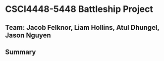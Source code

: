 # CSCI4448-5448 Battleship Project

## Team: Jacob Felknor, Liam Hollins, Atul Dhungel, Jason Nguyen

## Summary
